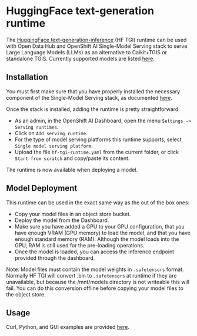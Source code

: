 # HuggingFace text-generation runtime

The [HuggingFace text-generation-inference](https://github.com/huggingface/text-generation-inference) (HF TGI) runtime can be used with Open Data Hub and OpenShift AI Single-Model Serving stack to serve Large Language Models (LLMs) as an alternative to Caikit+TGIS or standalone TGIS. Currently supported models are listed [here](https://huggingface.co/docs/text-generation-inference/supported_models).

## Installation

You must first make sure that you have properly installed the necessary component of the Single-Model Serving stack, as documented [here](https://access.redhat.com/documentation/en-us/red_hat_openshift_ai_self-managed/2-latest/html/serving_models/serving-large-models_serving-large-models).

Once the stack is installed, adding the runtime is pretty straightforward:

- As an admin, in the OpenShift AI Dashboard, open the menu `Settings -> Serving runtimes`.
- Click on `Add serving runtime`.
- For the type of model serving platforms this runtime supports, select `Single model serving platform`.
- Upload the file `hf-tgi-runtime.yaml` from the current folder, or click `Start from scratch` and copy/paste its content.

The runtime is now available when deploying a model.

## Model Deployment

This runtime can be used in the exact same way as the out of the box ones:

- Copy your model files in an object store bucket.
- Deploy the model from the Dashboard.
- Make sure you have added a GPU to your GPU configuration, that you have enough VRAM (GPU memory) to load the model, and that you have enough standard memory (RAM). Although the model loads into the GPU, RAM is still used for the pre-loading operations.
- Once the model is loaded, you can access the inference endpoint provided through the dashboard.

Note: Model files must contain the model weights in `.safetensors` format. Normally HF TGI will convert .bin to `.safetensors` at runtime if they are unavailable, but because the /mnt/models directory is not writeable this will fail. You can do this conversion offline before copying your model files to the object store.

## Usage

Curl, Python, and GUI  examples are provided [here](https://huggingface.co/docs/text-generation-inference/basic_tutorials/consuming_tgi).
